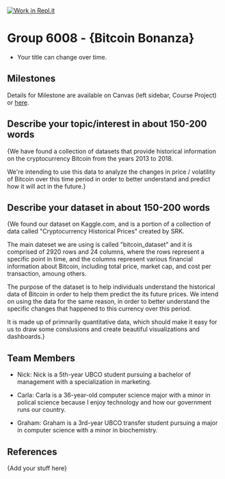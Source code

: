 [![Work in Repl.it](https://classroom.github.com/assets/work-in-replit-14baed9a392b3a25080506f3b7b6d57f295ec2978f6f33ec97e36a161684cbe9.svg)](https://classroom.github.com/online_ide?assignment_repo_id=311496&assignment_repo_type=GroupAssignmentRepo)
# Group 6008 - {Bitcoin Bonanza}

- Your title can change over time.

## Milestones

Details for Milestone are available on Canvas (left sidebar, Course Project) or [here](https://firas.moosvi.com/courses/data301/project/milestone01.html).

## Describe your topic/interest in about 150-200 words

{We have found a collection of datasets that provide historical information on the cryptocurrency Bitcoin from the years 2013 to 2018.

We're intending to use this data to analyze the changes in price / volatility of Bitcoin over this time period in order to better understand and predict how it will act in the future.}

## Describe your dataset in about 150-200 words

{We found our dataset on Kaggle.com, and is a portion of a collection of data called "Cryptocurrency Historical Prices" created by SRK.

The main dateset we are using is called "bitcoin_dataset" and it is comprised of 2920 rows and 24 columns, where the rows represent a specific point in time, and the columns represent various financial information about Bitcoin, including total price, market cap, and cost per transaction, amoung others.

The purpose of the dataset is to help individuals understand the historical data of Bitcoin in order to help them predict the its future prices. We intend on using the data for the same reason, in order to better understand the specific changes that happened to this currency over this period.

It is made up of primnarily quantitative data, which should make it easy for us to draw some conslusions and create beautiful visualizations and dashboards.}

## Team Members

- Nick: Nick is a 5th-year UBCO student pursuing a bachelor of management with a specialization in marketing.

- Carla: Carla is a 36-year-old computer science major with a minor in polical science because I enjoy technology and how our government runs our country.

- Graham: Graham is a 3rd-year UBCO transfer student pursuing a major in computer science with a minor in biochemistry.

## References

{Add your stuff here}
